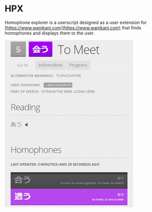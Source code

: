 # HPX
Homophone explorer is a userscript designed as a user extension for [https://www.wanikani.com](https://www.wanikani.com) that finds homophones and displays them to the user.

![HPX Usage](/sample-images/sample1.png)